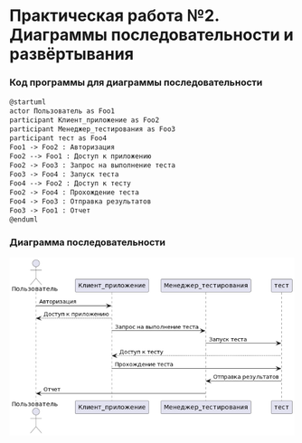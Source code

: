 # Практическая работа №2. Диаграммы последовательности и развёртывания 
### Код программы для диаграммы последовательности
```
@startuml
actor Пользователь as Foo1
participant Клиент_приложение as Foo2
participant Менеджер_тестирования as Foo3
participant тест as Foo4
Foo1 -> Foo2 : Авторизация
Foo2 --> Foo1 : Доступ к приложению
Foo2 -> Foo3 : Запрос на выполнение теста
Foo3 -> Foo4 : Запуск теста
Foo4 --> Foo2 : Доступ к тесту
Foo2 -> Foo4 : Прохождение теста
Foo4 -> Foo3 : Отправка результатов
Foo3 -> Foo1 : Отчет
@enduml
```
### Диаграмма последовательности
![alt text](https://github.com/ksu9999/TMP/blob/master/lab1/d3.png)